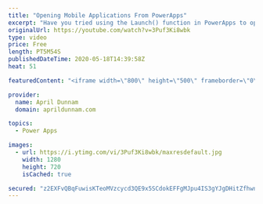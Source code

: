 ```yaml
---
title: "Opening Mobile Applications From PowerApps"
excerpt: "Have you tried using the Launch() function in PowerApps to open up a website but wished you could have it open up the actual app on your mobile device instead?  In this video, I walk you through how you can do that with PowerApps.  I'll show demos on how to open the native phone applications for Twitter,"
originalUrl: https://youtube.com/watch?v=3Puf3Ki8wbk
type: video
price: Free
length: PT5M54S
publishedDateTime: 2020-05-18T14:39:58Z
heat: 51

featuredContent: "<iframe width=\"800\" height=\"500\" frameborder=\"0\" src=\"https://www.youtube.com/embed/3Puf3Ki8wbk\" allow=\"accelerometer; autoplay; encrypted-media; gyroscope; picture-in-picture\" allowfullscreen></iframe>"

provider:
  name: April Dunnam
  domain: aprildunnam.com

topics:
  - Power Apps

images:
  - url: https://i.ytimg.com/vi/3Puf3Ki8wbk/maxresdefault.jpg
    width: 1280
    height: 720
    isCached: true

secured: "z2EXFvQBqFuwisKTeoMVzcycd3QE9x5SCdokEFFgMJpu4IS3gYJgDHitZfhwnlQei9vjgPC+FV+ala5XdYh+KGdvuPQ4zGmPJfv9agWOi5Pb8eaviiVufySklo1TC9/GRFGki5rL7fJ3gWerkCGyPiUiQyk1EZmeJVMW5P5bbQR6xSQUqhBgVfhlzNDAQSKGJFWs6mseRpongMRF5nsmNKi0kD16cFuzWNo9XnzluZpWY79JnweZwFP/7So28Yit8X3sqUWIkYCx3ChSmYYXCXr2W6IYvptViO+5hZb3jBpNM9vSfIwQkZQUdP9fmFftyeEJHvb96p+jNLVpcFTwPE/a3sIzcEWzIBfU1l3+tq8yVc2K+EytOFp0RyNnZBGfS2orz0FTioeQ3IbH8hEm49lkYLsswAeuo+the9+kcPg=;pbUv4vryh5fcCqbbzMPATg=="
---
```


